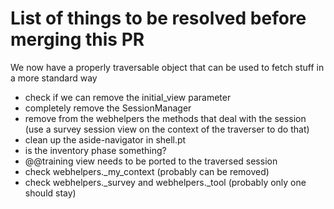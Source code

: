 # List of things to be resolved before merging this PR

We now have a properly traversable object that can be used to fetch stuff in a more standard way

- check if we can remove the initial_view parameter
- completely remove the SessionManager
- remove from the webhelpers the methods that deal with the session (use a survey session view on the context of the traverser to do that)
- clean up the aside-navigator in shell.pt
- is the inventory phase something?
- @@training view needs to be ported to the traversed session
- check webhelpers._my_context (probably can be removed)
- check webhelpers._survey and webhelpers._tool (probably only one should stay)
